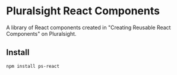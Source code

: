 # Pluralsight React Components

A library of React components created in "Creating Reusable React Components" on Pluralsight.

## Install
```
npm install ps-react
```


